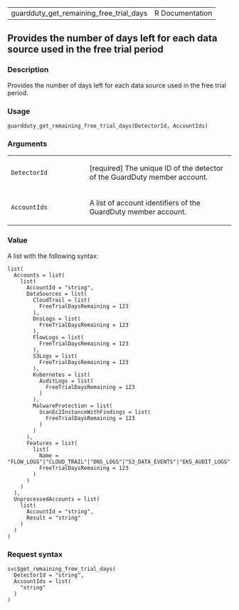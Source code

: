 <table style="width: 100%;">
<tbody>
<tr class="odd">
<td>guardduty_get_remaining_free_trial_days</td>
<td style="text-align: right;">R Documentation</td>
</tr>
</tbody>
</table>

## Provides the number of days left for each data source used in the free trial period

### Description

Provides the number of days left for each data source used in the free
trial period.

### Usage

    guardduty_get_remaining_free_trial_days(DetectorId, AccountIds)

### Arguments

<table>
<colgroup>
<col style="width: 35%" />
<col style="width: 65%" />
</colgroup>
<tbody>
<tr class="odd">
<td><code
id="guardduty_get_remaining_free_trial_days_:_DetectorId">DetectorId</code></td>
<td><p>[required] The unique ID of the detector of the GuardDuty member
account.</p></td>
</tr>
<tr class="even">
<td><code
id="guardduty_get_remaining_free_trial_days_:_AccountIds">AccountIds</code></td>
<td><p>A list of account identifiers of the GuardDuty member
account.</p></td>
</tr>
</tbody>
</table>

### Value

A list with the following syntax:

    list(
      Accounts = list(
        list(
          AccountId = "string",
          DataSources = list(
            CloudTrail = list(
              FreeTrialDaysRemaining = 123
            ),
            DnsLogs = list(
              FreeTrialDaysRemaining = 123
            ),
            FlowLogs = list(
              FreeTrialDaysRemaining = 123
            ),
            S3Logs = list(
              FreeTrialDaysRemaining = 123
            ),
            Kubernetes = list(
              AuditLogs = list(
                FreeTrialDaysRemaining = 123
              )
            ),
            MalwareProtection = list(
              ScanEc2InstanceWithFindings = list(
                FreeTrialDaysRemaining = 123
              )
            )
          ),
          Features = list(
            list(
              Name = "FLOW_LOGS"|"CLOUD_TRAIL"|"DNS_LOGS"|"S3_DATA_EVENTS"|"EKS_AUDIT_LOGS"|"EBS_MALWARE_PROTECTION"|"RDS_LOGIN_EVENTS"|"EKS_RUNTIME_MONITORING"|"LAMBDA_NETWORK_LOGS",
              FreeTrialDaysRemaining = 123
            )
          )
        )
      ),
      UnprocessedAccounts = list(
        list(
          AccountId = "string",
          Result = "string"
        )
      )
    )

### Request syntax

    svc$get_remaining_free_trial_days(
      DetectorId = "string",
      AccountIds = list(
        "string"
      )
    )

